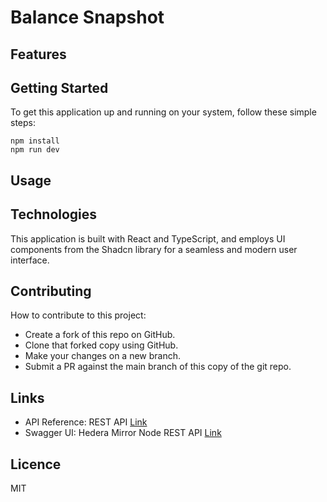 # Balance Snapshot

<!-- TODO -->

## Features

<!-- TODO -->

## Getting Started

To get this application up and running on your system, follow these simple steps:

```
npm install
npm run dev
```

## Usage

<!-- TODO -->

## Technologies

This application is built with React and TypeScript, and employs UI components from the Shadcn library for a seamless and modern user interface.

## Contributing

How to contribute to this project:

- Create a fork of this repo on GitHub.
- Clone that forked copy using GitHub.
- Make your changes on a new branch.
- Submit a PR against the main branch of this copy of the git repo.

## Links

- API Reference: REST API [Link](https://docs.hedera.com/hedera/sdks-and-apis/rest-api)
- Swagger UI: Hedera Mirror Node REST API [Link](https://testnet.mirrornode.hedera.com/api/v1/docs/)

## Licence

MIT
